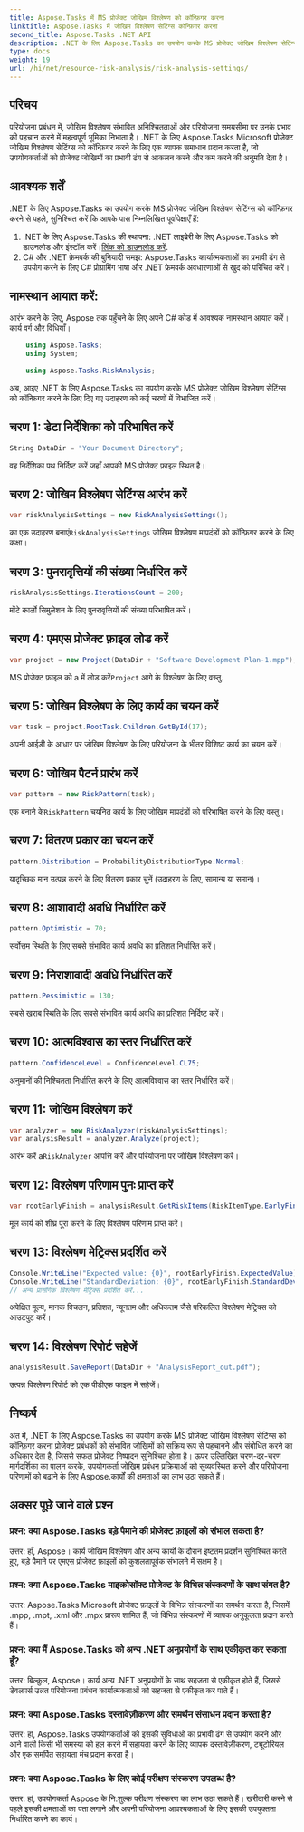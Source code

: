 ```yaml
---
title: Aspose.Tasks में MS प्रोजेक्ट जोखिम विश्लेषण को कॉन्फ़िगर करना
linktitle: Aspose.Tasks में जोखिम विश्लेषण सेटिंग्स कॉन्फ़िगर करना
second_title: Aspose.Tasks .NET API
description: .NET के लिए Aspose.Tasks का उपयोग करके MS प्रोजेक्ट जोखिम विश्लेषण सेटिंग्स को कॉन्फ़िगर करना सीखें। उन्नत जोखिम मूल्यांकन तकनीकों के साथ परियोजना प्रबंधन दक्षता बढ़ाएँ।
type: docs
weight: 19
url: /hi/net/resource-risk-analysis/risk-analysis-settings/
---
```

## परिचय
परियोजना प्रबंधन में, जोखिम विश्लेषण संभावित अनिश्चितताओं और परियोजना समयसीमा पर उनके प्रभाव की पहचान करने में महत्वपूर्ण भूमिका निभाता है। .NET के लिए Aspose.Tasks Microsoft प्रोजेक्ट जोखिम विश्लेषण सेटिंग्स को कॉन्फ़िगर करने के लिए एक व्यापक समाधान प्रदान करता है, जो उपयोगकर्ताओं को प्रोजेक्ट जोखिमों का प्रभावी ढंग से आकलन करने और कम करने की अनुमति देता है।
## आवश्यक शर्तें

.NET के लिए Aspose.Tasks का उपयोग करके MS प्रोजेक्ट जोखिम विश्लेषण सेटिंग्स को कॉन्फ़िगर करने से पहले, सुनिश्चित करें कि आपके पास निम्नलिखित पूर्वापेक्षाएँ हैं:
1.  .NET के लिए Aspose.Tasks की स्थापना: .NET लाइब्रेरी के लिए Aspose.Tasks को डाउनलोड और इंस्टॉल करें।[लिंक को डाउनलोड करें](https://releases.aspose.com/tasks/net/).
2. C# और .NET फ्रेमवर्क की बुनियादी समझ: Aspose.Tasks कार्यात्मकताओं का प्रभावी ढंग से उपयोग करने के लिए C# प्रोग्रामिंग भाषा और .NET फ्रेमवर्क अवधारणाओं से खुद को परिचित करें।

## नामस्थान आयात करें:
आरंभ करने के लिए, Aspose तक पहुँचने के लिए अपने C# कोड में आवश्यक नामस्थान आयात करें। कार्य वर्ग और विधियाँ।
```csharp
    using Aspose.Tasks;
    using System;
    
    using Aspose.Tasks.RiskAnalysis;
```

अब, आइए .NET के लिए Aspose.Tasks का उपयोग करके MS प्रोजेक्ट जोखिम विश्लेषण सेटिंग्स को कॉन्फ़िगर करने के लिए दिए गए उदाहरण को कई चरणों में विभाजित करें।
## चरण 1: डेटा निर्देशिका को परिभाषित करें
```csharp
String DataDir = "Your Document Directory";
```
वह निर्देशिका पथ निर्दिष्ट करें जहाँ आपकी MS प्रोजेक्ट फ़ाइल स्थित है।
## चरण 2: जोखिम विश्लेषण सेटिंग्स आरंभ करें
```csharp
var riskAnalysisSettings = new RiskAnalysisSettings();
```
 का एक उदाहरण बनाएं`RiskAnalysisSettings` जोखिम विश्लेषण मापदंडों को कॉन्फ़िगर करने के लिए कक्षा।
## चरण 3: पुनरावृत्तियों की संख्या निर्धारित करें
```csharp
riskAnalysisSettings.IterationsCount = 200;
```
मोंटे कार्लो सिमुलेशन के लिए पुनरावृत्तियों की संख्या परिभाषित करें।
## चरण 4: एमएस प्रोजेक्ट फ़ाइल लोड करें
```csharp
var project = new Project(DataDir + "Software Development Plan-1.mpp");
```
 MS प्रोजेक्ट फ़ाइल को a में लोड करें`Project` आगे के विश्लेषण के लिए वस्तु.
## चरण 5: जोखिम विश्लेषण के लिए कार्य का चयन करें
```csharp
var task = project.RootTask.Children.GetById(17);
```
अपनी आईडी के आधार पर जोखिम विश्लेषण के लिए परियोजना के भीतर विशिष्ट कार्य का चयन करें।
## चरण 6: जोखिम पैटर्न प्रारंभ करें
```csharp
var pattern = new RiskPattern(task);
```
 एक बनाने के`RiskPattern` चयनित कार्य के लिए जोखिम मापदंडों को परिभाषित करने के लिए वस्तु।
## चरण 7: वितरण प्रकार का चयन करें
```csharp
pattern.Distribution = ProbabilityDistributionType.Normal;
```
यादृच्छिक मान उत्पन्न करने के लिए वितरण प्रकार चुनें (उदाहरण के लिए, सामान्य या समान)।
## चरण 8: आशावादी अवधि निर्धारित करें
```csharp
pattern.Optimistic = 70;
```
सर्वोत्तम स्थिति के लिए सबसे संभावित कार्य अवधि का प्रतिशत निर्धारित करें।
## चरण 9: निराशावादी अवधि निर्धारित करें
```csharp
pattern.Pessimistic = 130;
```
सबसे खराब स्थिति के लिए सबसे संभावित कार्य अवधि का प्रतिशत निर्दिष्ट करें।
## चरण 10: आत्मविश्वास का स्तर निर्धारित करें
```csharp
pattern.ConfidenceLevel = ConfidenceLevel.CL75;
```
अनुमानों की निश्चितता निर्धारित करने के लिए आत्मविश्वास का स्तर निर्धारित करें।
## चरण 11: जोखिम विश्लेषण करें
```csharp
var analyzer = new RiskAnalyzer(riskAnalysisSettings);
var analysisResult = analyzer.Analyze(project);
```
 आरंभ करें a`RiskAnalyzer` आपत्ति करें और परियोजना पर जोखिम विश्लेषण करें।
## चरण 12: विश्लेषण परिणाम पुनः प्राप्त करें
```csharp
var rootEarlyFinish = analysisResult.GetRiskItems(RiskItemType.EarlyFinish).Get(project.RootTask);
```
मूल कार्य को शीघ्र पूरा करने के लिए विश्लेषण परिणाम प्राप्त करें।
## चरण 13: विश्लेषण मेट्रिक्स प्रदर्शित करें
```csharp
Console.WriteLine("Expected value: {0}", rootEarlyFinish.ExpectedValue);
Console.WriteLine("StandardDeviation: {0}", rootEarlyFinish.StandardDeviation);
// अन्य प्रासंगिक विश्लेषण मेट्रिक्स प्रदर्शित करें...
```
अपेक्षित मूल्य, मानक विचलन, प्रतिशत, न्यूनतम और अधिकतम जैसे परिकलित विश्लेषण मेट्रिक्स को आउटपुट करें।
## चरण 14: विश्लेषण रिपोर्ट सहेजें
```csharp
analysisResult.SaveReport(DataDir + "AnalysisReport_out.pdf");
```
उत्पन्न विश्लेषण रिपोर्ट को एक पीडीएफ फाइल में सहेजें।

## निष्कर्ष
अंत में, .NET के लिए Aspose.Tasks का उपयोग करके MS प्रोजेक्ट जोखिम विश्लेषण सेटिंग्स को कॉन्फ़िगर करना प्रोजेक्ट प्रबंधकों को संभावित जोखिमों को सक्रिय रूप से पहचानने और संबोधित करने का अधिकार देता है, जिससे सफल प्रोजेक्ट निष्पादन सुनिश्चित होता है। ऊपर उल्लिखित चरण-दर-चरण मार्गदर्शिका का पालन करके, उपयोगकर्ता जोखिम प्रबंधन प्रक्रियाओं को सुव्यवस्थित करने और परियोजना परिणामों को बढ़ाने के लिए Aspose.कार्यों की क्षमताओं का लाभ उठा सकते हैं।
## अक्सर पूछे जाने वाले प्रश्न
### प्रश्न: क्या Aspose.Tasks बड़े पैमाने की प्रोजेक्ट फ़ाइलों को संभाल सकता है?
उत्तर: हाँ, Aspose। कार्य जोखिम विश्लेषण और अन्य कार्यों के दौरान इष्टतम प्रदर्शन सुनिश्चित करते हुए, बड़े पैमाने पर एमएस प्रोजेक्ट फ़ाइलों को कुशलतापूर्वक संभालने में सक्षम है।
### प्रश्न: क्या Aspose.Tasks माइक्रोसॉफ्ट प्रोजेक्ट के विभिन्न संस्करणों के साथ संगत है?
उत्तर: Aspose.Tasks Microsoft प्रोजेक्ट फ़ाइलों के विभिन्न संस्करणों का समर्थन करता है, जिसमें .mpp, .mpt, .xml और .mpx प्रारूप शामिल हैं, जो विभिन्न संस्करणों में व्यापक अनुकूलता प्रदान करते हैं।
### प्रश्न: क्या मैं Aspose.Tasks को अन्य .NET अनुप्रयोगों के साथ एकीकृत कर सकता हूँ?
उत्तर: बिल्कुल, Aspose। कार्य अन्य .NET अनुप्रयोगों के साथ सहजता से एकीकृत होते हैं, जिससे डेवलपर्स उन्नत परियोजना प्रबंधन कार्यात्मकताओं को सहजता से एकीकृत कर पाते हैं।
### प्रश्न: क्या Aspose.Tasks दस्तावेज़ीकरण और समर्थन संसाधन प्रदान करता है?
उत्तर: हां, Aspose.Tasks उपयोगकर्ताओं को इसकी सुविधाओं का प्रभावी ढंग से उपयोग करने और आने वाली किसी भी समस्या को हल करने में सहायता करने के लिए व्यापक दस्तावेज़ीकरण, ट्यूटोरियल और एक समर्पित सहायता मंच प्रदान करता है।
### प्रश्न: क्या Aspose.Tasks के लिए कोई परीक्षण संस्करण उपलब्ध है?
उत्तर: हां, उपयोगकर्ता Aspose के नि:शुल्क परीक्षण संस्करण का लाभ उठा सकते हैं। खरीदारी करने से पहले इसकी क्षमताओं का पता लगाने और अपनी परियोजना आवश्यकताओं के लिए इसकी उपयुक्तता निर्धारित करने का कार्य।